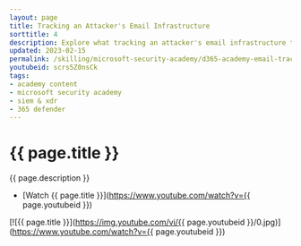 ```yaml
---
layout: page
title: Tracking an Attacker's Email Infrastructure
sorttitle: 4
description: Explore what tracking an attacker's email infrastructure tells us about persistent cybercriminal operations.
updated: 2023-02-15
permalink: /skilling/microsoft-security-academy/d365-academy-email-tracker
youtubeid: scrs5Z0nsCk
tags: 
- academy content
- microsoft security academy
- siem & xdr
- 365 defender
---
```


# {{ page.title }}

{{ page.description }}

* [Watch {{ page.title }}](https://www.youtube.com/watch?v={{ page.youtubeid }})

[![{{ page.title }}](https://img.youtube.com/vi/{{ page.youtubeid }}/0.jpg)](https://www.youtube.com/watch?v={{ page.youtubeid }})